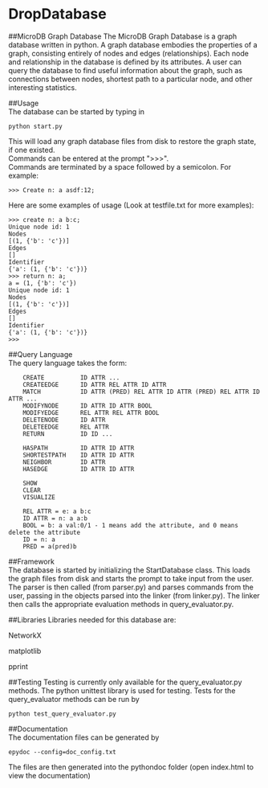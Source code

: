 # DropDatabase

##MicroDB Graph Database 
The MicroDB Graph Database is a graph database written in python. A graph database embodies the properties of a graph, consisting entirely of nodes and edges (relationships). Each node and relationship in the database is defined by its attributes. A user can query the database to find useful information about the graph, such as connections between nodes, shortest path to a particular node, and other interesting statistics.   

##Usage   
The database can be started by typing in 
```
python start.py   
```
This will load any graph database files from disk to restore the graph state, if one existed.   
Commands can be entered at the prompt ">>>".   
Commands are terminated by a space followed by a semicolon. For example:
```
>>> Create n: a asdf:12;
```

Here are some examples of usage (Look at testfile.txt for more examples):  
```
>>> create n: a b:c;
Unique node id: 1
Nodes
[(1, {'b': 'c'})]
Edges
[]
Identifier
{'a': (1, {'b': 'c'})}
>>> return n: a;
a = (1, {'b': 'c'})
Unique node id: 1
Nodes
[(1, {'b': 'c'})]
Edges
[]
Identifier
{'a': (1, {'b': 'c'})}
>>>
```   

##Query Language   
The query language takes the form:   
```
    CREATE          ID ATTR ...
    CREATEEDGE      ID ATTR REL ATTR ID ATTR
    MATCH           ID ATTR (PRED) REL ATTR ID ATTR (PRED) REL ATTR ID ATTR ...
    MODIFYNODE      ID ATTR ID ATTR BOOL
    MODIFYEDGE      REL ATTR REL ATTR BOOL
    DELETENODE      ID ATTR
    DELETEEDGE      REL ATTR
    RETURN          ID ID ...

    HASPATH         ID ATTR ID ATTR
    SHORTESTPATH    ID ATTR ID ATTR
    NEIGHBOR        ID ATTR
    HASEDGE         ID ATTR ID ATTR

    SHOW
    CLEAR
    VISUALIZE
      
    REL ATTR = e: a b:c
    ID ATTR = n: a a:b
    BOOL = b: a val:0/1 - 1 means add the attribute, and 0 means delete the attribute
    ID = n: a
    PRED = a(pred)b
```


##Framework   
The database is started by initializing the StartDatabase class. This loads the graph files from disk and starts the prompt to take input from the user. 
The parser is then called (from parser.py) and parses commands from the user, passing in the objects parsed into the linker (from linker.py). The linker then calls the appropriate evaluation methods in query_evaluator.py.   

##Libraries
Libraries needed for this database are:

NetworkX

matplotlib

pprint

##Testing
Testing is currently only available for the query_evaluator.py methods. The python unittest library is used for testing.
Tests for the query_evaluator methods can be run by 
```
python test_query_evaluator.py
```
##Documentation   
The documentation files can be generated by 
```
epydoc --config=doc_config.txt   
```
The files are then generated into the pythondoc folder (open index.html to view the documentation)   
